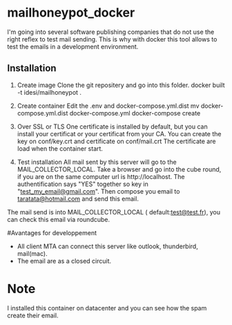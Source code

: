 # mailhoneypot_docker

I'm going into several software publishing companies that do not use the right reflex to test mail sending.
This is why with docker this tool allows to test the emails in a development environment.

## Installation
1) Create image
Clone the git repositery and go into this folder.
   docker built -t idesi/mailhoneypot .
  
2) Create container
Edit the .env and docker-compose.yml.dist
   mv docker-compose.yml.dist docker-compose.yml
   docker-compose create
   
3) Over SSL or TLS
One certificate is installed by default, but you can install your certificat or your certificat from your CA. You can create the key on conf/key.crt and certificate on conf/mail.crt
The certificate are load when the container start.

3) Test installation
All mail sent by this server will go to the MAIL_COLLECTOR_LOCAL. Take a browser and go into the cube round, if you are on the same computer url is http://localhost.
The authentification says "YES" together so key in "test_my_email@gmail.com". Then compose you email to taratata@hotmail.com and send this email.

The mail send is into MAIL_COLLECTOR_LOCAL ( default:test@test.fr), you can check this email via roundcube. 

#Avantages for developpement
* All client MTA can connect this server like outlook, thunderbird, mail(mac).
* The email are as a closed circuit.

# Note
I installed this container on datacenter and you can see how the spam create their email.
